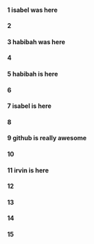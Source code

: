#### 1 isabel was here
#### 2
#### 3 habibah was here
#### 4
#### 5 habibah is here
#### 6
#### 7 isabel is here
#### 8

#### 9 github is really awesome



#### 10
#### 11 irvin is here
#### 12
#### 13
#### 14
#### 15